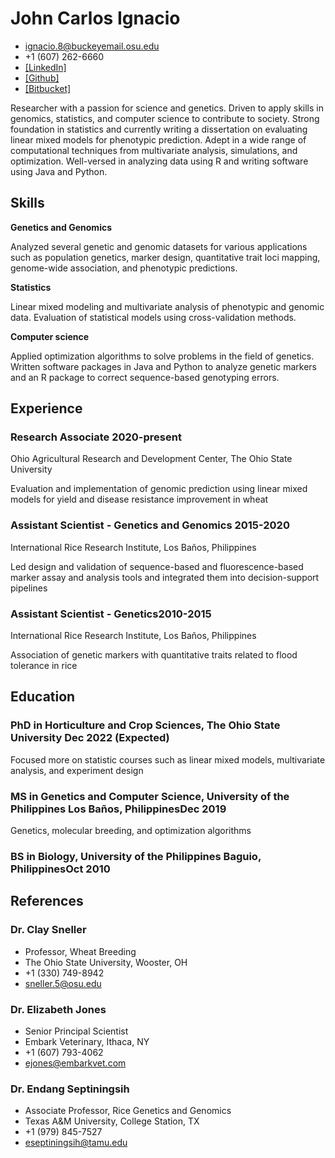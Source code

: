 <!-- The (first) h1 will be used as the <title> of the HTML page -->
# John Carlos Ignacio

<!-- The unordered list immediately after the h1 will be formatted on a single
line. It is intended to be used for contact details -->
- <ignacio.8@buckeyemail.osu.edu>
- +1 (607) 262-6660
- [\[LinkedIn\]](https://www.linkedin.com/in/john-carlos-ignacio-132131a7/)
- [\[Github\]](https://github.com/johncarlosignacio) 
- [\[Bitbucket\]](https://bitbucket.org/jcignacio/)


<!-- The paragraph after the h1 and ul and before the first h2 is optional. It
is intended to be used for a short summary. -->
Researcher with a passion for science and genetics. Driven to apply skills in genomics, statistics, and computer science to contribute to society. Strong foundation in statistics and currently writing a dissertation on evaluating linear mixed models for phenotypic prediction. Adept in a wide range of computational techniques from multivariate analysis, simulations, and optimization. Well-versed in analyzing data using R and writing software using Java and Python.

## Skills

**Genetics and Genomics**

Analyzed several genetic and genomic datasets for various applications such as population genetics, marker design, quantitative trait loci mapping, genome-wide association, and phenotypic predictions.

**Statistics**

Linear mixed modeling and multivariate analysis of phenotypic and genomic data. Evaluation of statistical models using cross-validation methods.

**Computer science**

Applied optimization algorithms to solve problems in the field of genetics. Written software packages in Java and Python to analyze genetic markers and an R package to correct sequence-based genotyping errors.

## Experience

### <span>Research Associate</span> <span>2020-present</span>
Ohio Agricultural Research and Development Center, The Ohio State University

Evaluation and implementation of genomic prediction using linear mixed models for yield and disease resistance improvement in wheat

### <span>Assistant Scientist - Genetics and Genomics</span> <span>2015-2020</span>
International Rice Research Institute, Los Baños, Philippines

Led design and validation of sequence-based and fluorescence-based marker assay and analysis tools and integrated them into decision-support pipelines

### <span>Assistant Scientist - Genetics</span><span>2010-2015</span>
International Rice Research Institute, Los Baños, Philippines

Association of genetic markers with quantitative traits related to flood tolerance in rice

## Education

### <span>PhD in Horticulture and Crop Sciences, The Ohio State University</span><span> Dec 2022 (Expected)</span>

Focused more on statistic courses such as linear mixed models, multivariate analysis, and experiment design

### <span>MS in Genetics and Computer Science, University of the Philippines Los Baños, Philippines</span><span>Dec 2019</span>

Genetics, molecular breeding, and optimization algorithms

### <span>BS in Biology, University of the Philippines Baguio, Philippines</span><span>Oct 2010</span>

## References

### Dr. Clay Sneller

- Professor, Wheat Breeding
- The Ohio State University, Wooster, OH
- +1 (330) 749-8942
- <sneller.5@osu.edu>

### Dr. Elizabeth Jones

- Senior Principal Scientist
- Embark Veterinary, Ithaca, NY
- +1 (607) 793-4062
- <ejones@embarkvet.com>

### Dr. Endang Septiningsih

- Associate Professor, Rice Genetics and Genomics
- Texas A&M University, College Station, TX
- +1 (979) 845-7527
- <eseptiningsih@tamu.edu>

